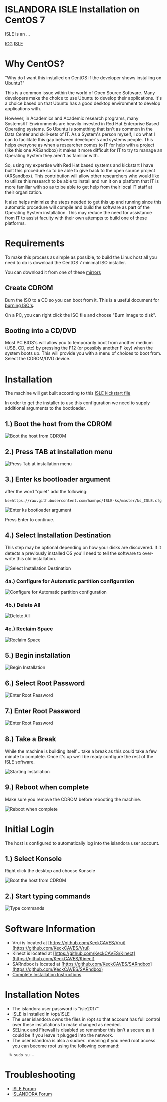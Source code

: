 # ISLANDORA ISLE Installation on CentOS 7

 ISLE is an ...

[ICG](https://github.com/Islandora-Collaboration-Group) [ISLE](https://islandora-collaboration-group.github.io/ISLE/)


# Why CentOS? 

"Why do I want this installed on CentOS if the developer shows installing on Ubuntu?" 

This is a common issue within the world of Open Source Software. Many developers make the choice to use Ubuntu to develop their applications. It's a choice based on that Ubuntu has a good desktop environment to develop applications with. 

However, in Academics and Academic research programs, many Systems/IT Environments are heavily invested in Red Hat Enterprise Based Operating systems. So Ubuntu is something that isn't as common in the Data Center and skill-sets of IT. As a System's person myself, I do what I can to facilitate this gap between developer's and systems people. This helps everyone as when a researcher comes to IT for help with a project (like this one ARSandbox) it makes it more difficult for IT to try to manage an Operating System they aren't as familiar with.  

So, using my expertise with Red Hat based systems and kickstart I have built this procedure so to be able to give back to the open source project (ARSandbox). This contribution will allow other researchers who would like to utilize this research to be able to install and run it on a platform that IT is more familiar with so as to be able to get help from their local IT staff at their organization. 

It also helps minimize the steps needed to get this up and running since this automatic procedure will compile and build the software as part of the Operating System installation. This may reduce the need for assistance from IT to assist faculty with their own attempts to build one of these platforms. 


# Requirements 

To make this process as simple as possible, to build the Linux host all you need to do is download the CentOS 7 minimal ISO installer. 

You can download it from one of these [mirrors](http://isoredirect.centos.org/centos/7/isos/x86_64/)

## Create CDROM

Burn the ISO to a CD so you can boot from it. This is a useful document for [burning ISO's](https://www.centos.org/docs/5/html/CD_burning_howto.html).

On a PC, you can right click the ISO file and choose "Burn image to disk".

## Booting into a CD/DVD

Most PC BIOS's will allow you to temporarily boot from another medium (USB, CD, etc) by pressing the F12 (or possibly another F key) when the system boots up. This will provide you with a menu of choices to boot from. Select the CDROM/DVD device. 


# Installation

The machine will get built according to this [ISLE kickstart file](https://raw.githubusercontent.com/hamhpc/ISLE-ks/master/ks_ISLE.cfg)

In order to get the installer to use this configuration we need to supply additional arguments to the bootloader. 

## 1.) Boot the host from the CDROM

![Boot the host from CDROM](assets/images/boot-cdrom.png)

## 2.) Press TAB at installation menu

![Press Tab at installation menu](assets/images/press-tab-at-boot-screen.png)

## 3.) Enter ks bootloader argument
after the word "quiet" add the following: 

```
ks=https://raw.githubusercontent.com/hamhpc/ISLE-ks/master/ks_ISLE.cfg
```

![Enter ks bootloader argument](assets/images/add-kickstart-config.png)

Press Enter to continue. 

## 4.) Select Installation Destination
This step may be optional depending on how your disks are discovered. If it detects a previously installed OS you'll need to tell the software to over-write this old installation. 

![Select Installation Destination](assets/images/select-installation-destination.png)

### 4a.) Configure for Automatic partition configuration

![Configure for Automatic partition configuration](assets/images/auto-configure-disks.png)

### 4b.) Delete All

![Delete All](assets/images/delete-all.png)

### 4c.) Reclaim Space

![Reclaim Space](assets/images/reclaim-space.png)

## 5.) Begin installation

![Begin Installation](assets/images/begin-installation.png)

## 6.) Select Root Password

![Enter Root Password](assets/images/select-root-password.png)

## 7.) Enter Root Password

![Enter Root Password](assets/images/enter-root-password.png)

## 8.) Take a Break
 While the machine is building itself .. take a break as this could take a few minute to complete. Once it's up we'll be ready configure the rest of the ISLE software.

![Starting Installation](assets/images/starting-installation.png)

## 9.) Reboot when complete
Make sure you remove the CDROM before rebooting the machine. 

![Reboot when complete](assets/images/reboot.png)

# Initial Login

The host is configured to automatically log into the islandora user account. 

## 1.) Select Konsole
 Right click the desktop and choose Konsole

![Boot the host from CDROM](assets/images/open-konsole.png)

## 2.) Start typing commands

![Type commands](assets/images/command-window.png)



# Software Information

  * Vrui is located at [https://github.com/KeckCAVES/Vrui](https://github.com/KeckCAVES/Vrui)
  * Kinect is located at [https://github.com/KeckCAVES/Kinect](https://github.com/KeckCAVES/Kinect)
  * SARndbox is located at [https://github.com/KeckCAVES/SARndbox](https://github.com/KeckCAVES/SARndbox)
  * [Complete Installation Instructions](https://arsandbox.ucdavis.edu/forums/topic/complete-installation-instructions/)

# Installation Notes

  * The islandora user password is "isle2017"
  * ISLE is installed in /opt/ISLE
  * The user islandora owns the files in /opt so that account has full control over these installations to make changed as needed.
  * SELinux and Firewall is disabled so remember this isn't a secure as it could be if you leave it plugged into the network.
  * The user islandora is also a sudoer.. meaning if you need root access you can become root using the following command:

```
  % sudo su -
```

# Troubleshooting

 * [ISLE Forum](https://groups.google.com/forum/#!forum/isle-updates)
 * [ISLANDORA Forum](https://groups.google.com/forum/?utm_source=digest&utm_medium=email#!forum/islandora/topics)
